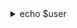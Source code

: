 <details>
<summary>echo $user</summary>
<br>
   
![New Piskel(10)](https://user-images.githubusercontent.com/30505692/117574783-06033080-b0df-11eb-9c9f-a3d515a2f255.png)

Hello I'm Furim, thanks for hanging out on my profile the project im currently working on 🌿YerbaOS and maybe something other soon. 

<details>
<summary>Languages </summary>
 
 ![New Piskel(12)](https://user-images.githubusercontent.com/30505692/117575772-90e62a00-b0e3-11eb-8568-f57e48bc4e5e.png)

- [x] Python

- [x] C

- [x] C++

- [ ] A little bit of nodejs

</summary>
<br>
</details>

<details>
<summary>Stats  </summary>

![New Piskel(13)](https://user-images.githubusercontent.com/30505692/117576655-f7207c00-b0e6-11eb-927f-9c2744ca3325.png)

![Anurag's GitHub stats](https://github-readme-stats.vercel.app/api?username=furim&show_icons=true&theme=vue-dark)  
[![Top Langs](https://github-readme-stats.vercel.app/api/top-langs/?username=furim&theme=vue-dark)](https://github.com/anuraghazra/github-readme-stats)
<br>
</details>


<details>
<summary>Active Repos </summary>

![New Piskel(14)](https://user-images.githubusercontent.com/30505692/117576764-64341180-b0e7-11eb-9d55-e92f2bd91d5b.png)

[![Readme Card](https://github-readme-stats.vercel.app/api/pin/?username=furim&repo=yerbaOS&theme=vue-dark)](https://github.com/anuraghazra/github-readme-stats)

<br>
</details>



